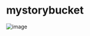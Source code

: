 # mystorybucket

![image](https://user-images.githubusercontent.com/98710900/202315940-df6d53af-ecd5-44f6-ae55-9cbfcff21325.png)
